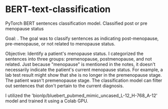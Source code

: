 # BERT-text-classification
PyTorch BERT sentences classification model. Classified post or pre menopause status

Goal: . The goal was to classify sentences as indicating post-menopause, pre-menopause, or not related to menopause status.

Objective: Identify a patient's menopause status. I categorized the sentences into three groups: premenopause, postmenopause, and not related. Just because "menopause" is mentioned in the notes, it doesn't necessarily indicate the patient's current menopause status. For example, a lab test result might show that she is no longer in the premenopause stage. The patient wasn't premenopause stage. The classification model can filter out sentences that don't pertain to the current diagnosis.

I utilized the 'bionlp/bluebert_pubmed_mimic_uncased_L-12_H-768_A-12' model and trained it using a Colab GPU.